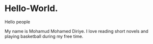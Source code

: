 # Hello-World.

Hello people 

My name is Mohamud Mohamed Diriye.
I love reading short novels and playing basketball during my free time.

